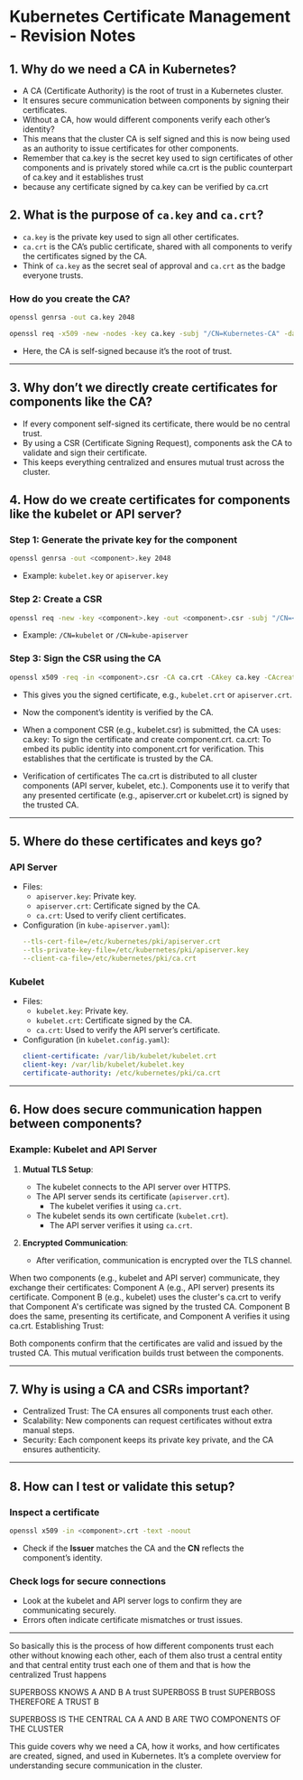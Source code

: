 # Kubernetes Certificate Management - Revision Notes

## 1. Why do we need a CA in Kubernetes?
- A CA (Certificate Authority) is the root of trust in a Kubernetes cluster.
- It ensures secure communication between components by signing their certificates.
- Without a CA, how would different components verify each other’s identity?
- This means that the cluster CA is self signed and this is now being used as an authority to issue certificates for other components.
- Remember that ca.key is the secret key used to sign certificates of other components and is privately stored while ca.crt is the public counterpart of ca.key and it establishes trust
- because any certificate signed by ca.key can be verified by ca.crt 

## 2. What is the purpose of `ca.key` and `ca.crt`?
- `ca.key` is the private key used to sign all other certificates.
- `ca.crt` is the CA’s public certificate, shared with all components to verify the certificates signed by the CA.
- Think of `ca.key` as the secret seal of approval and `ca.crt` as the badge everyone trusts.

### How do you create the CA?
```bash
openssl genrsa -out ca.key 2048

openssl req -x509 -new -nodes -key ca.key -subj "/CN=Kubernetes-CA" -days 10000 -out ca.crt
```
- Here, the CA is self-signed because it’s the root of trust.

---

## 3. Why don’t we directly create certificates for components like the CA?
- If every component self-signed its certificate, there would be no central trust.
- By using a CSR (Certificate Signing Request), components ask the CA to validate and sign their certificate.
- This keeps everything centralized and ensures mutual trust across the cluster.

## 4. How do we create certificates for components like the kubelet or API server?

### Step 1: Generate the private key for the component
```bash
openssl genrsa -out <component>.key 2048
```
- Example: `kubelet.key` or `apiserver.key`

### Step 2: Create a CSR
```bash
openssl req -new -key <component>.key -out <component>.csr -subj "/CN=<component-name>"
```
- Example: `/CN=kubelet` or `/CN=kube-apiserver`

### Step 3: Sign the CSR using the CA
```bash
openssl x509 -req -in <component>.csr -CA ca.crt -CAkey ca.key -CAcreateserial -out <component>.crt -days 365
```
- This gives you the signed certificate, e.g., `kubelet.crt` or `apiserver.crt`.
- Now the component’s identity is verified by the CA.

- When a component CSR (e.g., kubelet.csr) is submitted, the CA uses:
    ca.key: To sign the certificate and create component.crt.
    ca.crt: To embed its public identity into component.crt for verification.
  This establishes that the certificate is trusted by the CA.

- Verification of certificates The ca.crt is distributed to all cluster components (API server, kubelet, etc.).
  Components use it to verify that any presented certificate (e.g., apiserver.crt or kubelet.crt) is signed by the trusted CA.

---

## 5. Where do these certificates and keys go?
### API Server
- Files:
  - `apiserver.key`: Private key.
  - `apiserver.crt`: Certificate signed by the CA.
  - `ca.crt`: Used to verify client certificates.
- Configuration (in `kube-apiserver.yaml`):
  ```yaml
  --tls-cert-file=/etc/kubernetes/pki/apiserver.crt
  --tls-private-key-file=/etc/kubernetes/pki/apiserver.key
  --client-ca-file=/etc/kubernetes/pki/ca.crt
  ```

### Kubelet
- Files:
  - `kubelet.key`: Private key.
  - `kubelet.crt`: Certificate signed by the CA.
  - `ca.crt`: Used to verify the API server’s certificate.
- Configuration (in `kubelet.config.yaml`):
  ```yaml
  client-certificate: /var/lib/kubelet/kubelet.crt
  client-key: /var/lib/kubelet/kubelet.key
  certificate-authority: /etc/kubernetes/pki/ca.crt
  ```

---

## 6. How does secure communication happen between components?
### Example: Kubelet and API Server
1. **Mutual TLS Setup**:
   - The kubelet connects to the API server over HTTPS.
   - The API server sends its certificate (`apiserver.crt`).
     - The kubelet verifies it using `ca.crt`.
   - The kubelet sends its own certificate (`kubelet.crt`).
     - The API server verifies it using `ca.crt`.

2. **Encrypted Communication**:
   - After verification, communication is encrypted over the TLS channel.

When two components (e.g., kubelet and API server) communicate, they exchange their certificates:
Component A (e.g., API server) presents its certificate.
Component B (e.g., kubelet) uses the cluster's ca.crt to verify that Component A's certificate was signed by the trusted CA.
Component B does the same, presenting its certificate, and Component A verifies it using ca.crt.
Establishing Trust:

Both components confirm that the certificates are valid and issued by the trusted CA.
This mutual verification builds trust between the components.


---

## 7. Why is using a CA and CSRs important?
- Centralized Trust: The CA ensures all components trust each other.
- Scalability: New components can request certificates without extra manual steps.
- Security: Each component keeps its private key private, and the CA ensures authenticity.

---

## 8. How can I test or validate this setup?
### Inspect a certificate
```bash
openssl x509 -in <component>.crt -text -noout
```
- Check if the **Issuer** matches the CA and the **CN** reflects the component’s identity.

### Check logs for secure connections
- Look at the kubelet and API server logs to confirm they are communicating securely.
- Errors often indicate certificate mismatches or trust issues.

---
So basically this is the process of how different components trust each other without knowing each other,  each of them also trust a central entity and that central entity trust each one of them and that is how the centralized Trust happens 

SUPERBOSS KNOWS A AND B
A trust SUPERBOSS
B trust SUPERBOSS 
THEREFORE A TRUST B 

SUPERBOSS IS THE CENTRAL CA
A AND B ARE TWO COMPONENTS OF THE CLUSTER 

This guide covers why we need a CA, how it works, and how certificates are created, signed, and used in Kubernetes. It’s a complete overview for understanding secure communication in the cluster.

